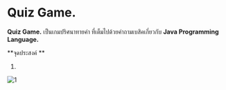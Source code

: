 # Quiz Game.
**Quiz Game.** เป็นเกมปริศนาทายคำ ที่เต็มไปด้วยคำถามเบสิคเกี่ยวกับ **Java Programming Language.**

**จุดประสงค์ **

1.

![1](https://user-images.githubusercontent.com/45255939/49152606-f431d680-f345-11e8-911f-32f7587151db.PNG)
